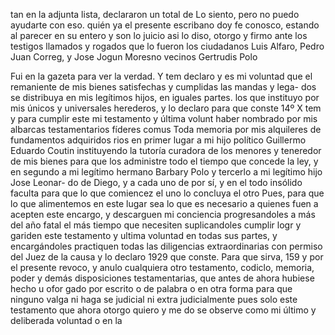 tan en la adjunta lista, declararon un total de
Lo siento, pero no puedo ayudarte con eso.
quién ya el presente escribano doy fe conosco, estando al parecer en su entero y son lo juicio asi lo diso, otorgo y firmo ante los testigos llamados y rogados que lo fueron los ciudadanos Luis Alfaro, Pedro Juan Correg, y Jose Jogun
Moresno vecinos
Gertrudis Polo

Fui en la gazeta para ver la verdad. 
Y tem declaro y es mi voluntad que el remaniente de mis bienes satisfechas y cumplidas las mandas y lega-
dos se distribuya en mis legítimos hijos, en iguales partes.
los que instituyo por mis únicos y universales herederos, y lo declaro para que conste
14º X tem y para cumplir este mi testamento y última volunt
haber nombrado por mis albarcas testamentarios fíderes comus
Toda memoria por mis alquileres de fundamentos adquiridos rios en primer lugar a mi hijo político Guillermo Eduardo Coutin instituyendo la tutoría curadora de los menores y teneredor de mis bienes para que los administre todo el tiempo
que concede la ley, y en segundo a mi legítimo hermano
Barbary Polo y tercerlo a mi legítimo hijo Jose Leonar-
do de Diego, y a cada uno de por sí, y en el todo insólido
faculta para que lo que comiencez el uno lo concluya el otro
Pues, para que lo que alimentemos en este lugar sea lo que es necesario a quienes fuen a acepten este encargo, y descarguen mi conciencia progresandoles a más del año fatal el más tiempo que necesiten suplicandoles cumplir
logr y gariden este testamento y ultima voluntad en todas sus partes, y encargándoles practiquen todas las diligencias extraordinarias con permiso del Juez de la causa y lo declaro 1929 que conste.
Para que sirva,
159 y por el presente revoco, y anulo cualquiera otro
testamento, codiclo, memoria, poder y demás disposiciones
testamentarias, que antes de ahora hubiese hecho u ofor
gado por escrito o de palabra o en otra forma para que
ninguno valga ni haga se judicial ni extra judicialmente
pues solo este testamento que ahora otorgo quiero y me
do se observe como mi último y deliberada voluntad o en la